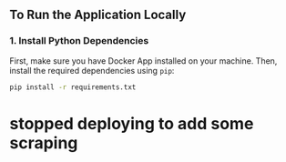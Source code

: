 
## To Run the Application Locally

### 1. Install Python Dependencies

First, make sure you have Docker App installed on your machine. Then, install the required dependencies using `pip`:

```bash
pip install -r requirements.txt
```
# stopped deploying to add some scraping
